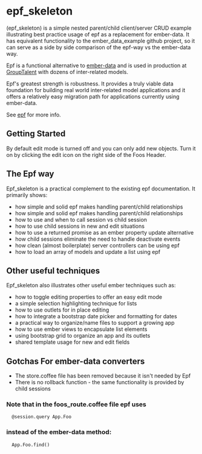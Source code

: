 # epf_skeleton

(epf_skeleton) is a simple nested parent/child client/server CRUD example illustrating best practice usage of epf as a replacement for ember-data. It has equivalent functionality to the ember_data_example github project, so it can serve as a side by side comparison of the epf-way vs the ember-data way.

Epf is a functional alternative to [ember-data](https://github.com/emberjs/data) and is used in production at [GroupTalent](https://grouptalent.com) with dozens of inter-related models.

Epf's greatest strength is robustness. It provides a truly viable data foundation for building real world inter-related model applications and it offers a relatively easy migration path for applications currently using ember-data.

See [epf](https://github.com/GroupTalent/epf) for more info.

## Getting Started

By default edit mode is turned off and you can only add new objects. Turn it on by clicking the edit icon on the right side of the Foos Header.

## The Epf way

Epf_skeleton is a practical complement to the existing epf documentation. It primarily shows:
* how simple and solid epf makes handling parent/child relationships
* how simple and solid epf makes handling parent/child relationships
* how to use and when to call session vs child session
* how to use child sessions in new and edit situations
* how to use a returned promise as an ember property update alternative
* how child sessions eliminate the need to handle deactivate events
* how clean (almost boilerplate) server controllers can be using epf
* how to load an array of models and update a list using epf

## Other useful techniques

Epf_skeleton also illustrates other useful ember techniques such as:
* how to toggle editing properties to offer an easy edit mode
* a simple selection highlighting technique for lists
* how to use outlets for in place editing
* how to integrate a bootstrap date picker and formatting for dates
* a practical way to organize/name files to support a growing app
* how to use ember views to encapsulate list elements
* using bootstrap grid to organize an app and its outlets
* shared template usage for new and edit fields

## Gotchas For ember-data converters
* The store.coffee file has been removed because it isn't needed by Epf
* There is no rollback function - the same functionality is provided by child sessions

### Note that in the foos_route.coffee file epf uses
```
  @session.query App.Foo
```
### instead of the ember-data method:
```
  App.Foo.find()
```






